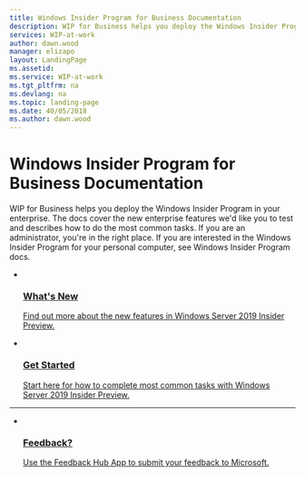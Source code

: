 ```yaml
---
title: Windows Insider Program for Business Documentation
description: WIP for Business helps you deploy the Windows Insider Program in your enterprise. The docs cover the new enterprise features we'd like you to test and describes how to do the most common tasks. If you are an administrator, you're in the right place. If you are interested in the Windows Insider Program for your personal computer, see Windows Insider Program docs.
services: WIP-at-work
author: dawn.wood
manager: elizapo
layout: LandingPage
ms.assetid: 
ms.service: WIP-at-work
ms.tgt_pltfrm: na
ms.devlang: na
ms.topic: landing-page
ms.date: 40/05/2018
ms.author: dawn.wood
---
```

# Windows Insider Program for Business Documentation

WIP for Business helps you deploy the Windows Insider Program in your enterprise. The docs cover the new enterprise features we'd like you to test and describes how to do the most common tasks. If you are an administrator, you're in the right place. If you are interested in the Windows Insider Program for your personal computer, see Windows Insider Program docs.

<ul id="main" class="cardsC cols col2">
    <li>
        <a href="Whats-new-wip-at-work">
            <div class="cardSize">
                <div class="cardPadding">
                    <div class="card">
                        <div class="cardImageOuter">
                            <div class="cardImage bgdAccent1"> 
                                <img src="https://docs.microsoft.com/media/common/i_whats-new.svg" alt="" />
                            </div>
                        </div>
                        <div class="cardText">
                            <h3>What's New</h3>
                            <p>Find out more about the new features in Windows Server 2019 Insider Preview.</p>
                        </div>
                    </div>
                </div>
            </div>
        </a>
    </li>
    <li>
        <a href="Get-started-wip-at-work">
            <div class="cardSize">
                <div class="cardPadding">
                    <div class="card">
                        <div class="cardImageOuter">
                            <div class="cardImage bgdAccent1"> 
                                <img src="https://docs.microsoft.com/media/common/i_get-started.svg" alt="" />
                            </div>
                        </div>
                        <div class="cardText">
                            <h3>Get Started</h3>
                            <p>Start here for how to complete most common tasks with Windows Server 2019 Insider Preview.</p>
                        </div>
                    </div>
                </div>
            </div>
        </a>
    </li>
</ul>

---

<ul class="cardsF panelContent">
    <li>
        <a href="">
        <div class="cardSize">
            <div class="cardPadding">
                <div class="card">
                    <div class="cardImageOuter">
                        <div class="cardImage">
                            <img src="https://docs.microsoft.com/media/common/i_feedback.svg" alt="" />
                        </div>
                    </div>
                    <div class="cardText">
                        <h3>Feedback?</h3>
                <p>Use the Feedback Hub App to submit your feedback to Microsoft.</p>
                    </div>
                </div>
            </div>
        </div>
        </a>
    </li> 
</ul>